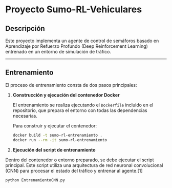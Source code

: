 # Proyecto Sumo-RL-Vehiculares

## Descripción

Este proyecto implementa un agente de control de semáforos basado en Aprendizaje por Refuerzo Profundo (Deep Reinforcement Learning) entrenado en un entorno de simulación de tráfico.

---

## Entrenamiento

El proceso de entrenamiento consta de dos pasos principales:

1. **Construcción y ejecución del contenedor Docker**

   El entrenamiento se realiza ejecutando el `Dockerfile` incluido en el repositorio, que prepara el entorno con todas las dependencias necesarias.

   Para construir y ejecutar el contenedor:

   ```bash
   docker build -t sumo-rl-entrenamiento .
   docker run --rm -it sumo-rl-entrenamiento
2. **Ejecución del script de entrenamiento**

Dentro del contenedor o entorno preparado, se debe ejecutar el script principal. Este script utiliza una arquitectura de red neuronal convolucional (CNN) para procesar el estado del tráfico y entrenar al agente.[1]

```bash
python EntrenamientoCNN.py
